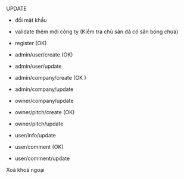 
UPDATE
- đổi mật khẩu
- validate thêm mới công ty (Kiểm tra chủ sân đã có sân bóng chưa)

- register (OK)
- admin/user/create (OK)
- admin/user/update
- admin/company/create (OK )
- admin/company/update
- owner/company/update
- owner/pitch/create (OK)
- owner/pitch/update
- user/info/update
- user/comment (OK)
- user/comment/update


Xoá khoá ngoại